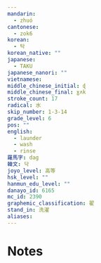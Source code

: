 ```yaml
---
mandarin:
  - zhuó
cantonese:
  - zok6
korean:
  - 탁
korean_native: ""
japanese:
  - TAKU
japanese_nanori: ""
vietnamese:
middle_chinese_initial: ɖ
middle_chinese_final: ɣʌk
stroke_count: 17
radical: 水
skip_number: 1-3-14
grade_level: 6
pos: ""
english:
  - launder
  - wash
  - rinse
羅馬字: dag
韓文: 닥
joyo_level: 高等
hsk_level: ""
hanmun_edu_level: ""
danayo_id: 6165
mc_id: 2390
graphemic_classification: 翟
stand_in: 洗濯
aliases:
---
```


# Notes
